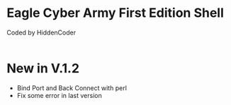 # Eagle Cyber Army First Edition Shell
Coded by HiddenCoder<br><br>

# New in V.1.2
- Bind Port and Back Connect with perl
- Fix some error in last version
